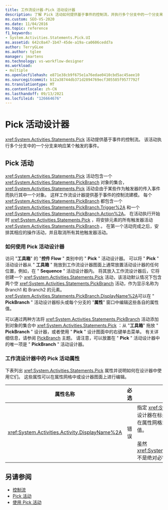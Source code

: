 ```yaml
---
title: 工作流设计器-Pick 活动设计器
description: 了解 Pick 活动如何提供基于事件的控制流，并执行多个分支中的一个分支来响应触发事件。
ms.custom: SEO-VS-2020
ms.date: 11/04/2016
ms.topic: reference
f1_keywords:
- System.Activities.Statements.Pick.UI
ms.assetid: 642c0a47-1b47-45de-a19a-ca0606cedd7a
author: TerryGLee
ms.author: tglee
manager: jmartens
ms.technology: vs-workflow-designer
ms.workload:
- multiple
ms.openlocfilehash: e871e38cb9f675e1a76edae0410cbd5ac45aee10
ms.sourcegitcommit: b12a38744db371d2894769ecf305585f9577792f
ms.translationtype: MT
ms.contentlocale: zh-CN
ms.lasthandoff: 09/13/2021
ms.locfileid: "126664676"
---
```

# <a name="pick-activity-designer"></a>Pick 活动设计器

<xref:System.Activities.Statements.Pick> 活动提供基于事件的控制流。 该活动执行多个分支中的一个分支来响应某个触发的事件。

## <a name="the-pick-activity"></a>Pick 活动

<xref:System.Activities.Statements.Pick> 活动包含一个 <xref:System.Activities.Statements.PickBranch> 对象的集合，<xref:System.Activities.Statements.Pick> 活动会由于某些作为触发器的传入事件而执行其中一个对象。 这样工作流设计器提供基于事件的控制流建模。 每个 <xref:System.Activities.Statements.PickBranch> 都包含一个 <xref:System.Activities.Statements.PickBranch.Trigger%2A> 和一个 <xref:System.Activities.Statements.PickBranch.Action%2A>。 在活动执行开始时 <xref:System.Activities.Statements.Pick> ，将安排元素的所有触发器活动 <xref:System.Activities.Statements.PickBranch> 。 在第一个活动完成之后，安排其相应的操作活动，并且取消所有其他触发器活动。

### <a name="how-to-use-the-pick-activity-designer"></a>如何使用 Pick 活动设计器

访问 "**工具箱**" 的 "**控件 Flow** " 类别中的 " **Pick** " 活动设计器。 可以将 " **Pick** " 活动设计器从 " **工具箱** " 拖放到工作流设计器图面上通常放置活动设计器的任何位置，例如，在 " **Sequence** " 活动设计器内。 将其放入工作流设计器后，它将创建一个 <xref:System.Activities.Statements.Pick> 活动，该活动默认情况下包含两个空 <xref:System.Activities.Statements.PickBranch> 活动，作为显示名称为 Branch1 和 Branch2 的元素。 <xref:System.Activities.Statements.PickBranch.DisplayName%2A>可以在 " **PickBranch** " 活动设计器标头或每个分支的 "**属性**" 窗口中编辑这些各自的属性值。

可以通过两种方法将 <xref:System.Activities.Statements.PickBranch> 活动添加到对象的集合中 <xref:System.Activities.Statements.Pick> ：从 "**工具箱**" 拖放 " **PickBranch** " 设计器，或者使用 " **Pick** " 设计图面中的右键单击菜单。 有关详细信息，请参阅 [PickBranch](../workflow-designer/pickbranch-activity-designer.md) 主题。 请注意，可以放置在 " **Pick** " 活动设计器中的唯一项是 " **PickBranch** " 活动设计器。

### <a name="pick-activity-properties-in-the-workflow-designer"></a>工作流设计器中的 Pick 活动属性

下表列出 <xref:System.Activities.Statements.Pick> 属性并说明如何在设计器中使用它们。 这些属性可以在属性网格中或设计器图面上进行编辑。

|属性名称|必选|使用情况|
|-|--------------|-|
|<xref:System.Activities.Activity.DisplayName%2A>|错误|指定 <xref:System.Activities.Statements.Pick> 活动设计器在标头中的友好名称。 默认值为 Pick。 可以在属性网格或直接在活动设计器的标头中编辑该值。<br /><br /> 虽然 <xref:System.Activities.Activity.DisplayName%2A> 不是绝对必需的，但最好使用该属性。|

## <a name="see-also"></a>另请参阅

- [控制流](../workflow-designer/control-flow-activity-designers.md)
- [Pick 活动](/dotnet/framework/windows-workflow-foundation/pick-activity)
- [使用 Pick 活动](/dotnet/framework/windows-workflow-foundation/samples/using-the-pick-activity)